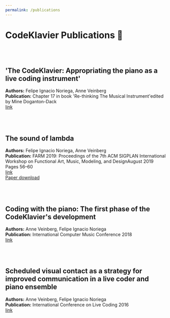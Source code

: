 ```yaml
---
permalink: /publications
---
```


# CodeKlavier Publications 📝

<br><br>
## 'The CodeKlavier: Appropriating the piano as a live coding instrument' 
**Authors:** Felipe Ignacio Noriega, Anne Veinberg<br>
**Publication:**  Chapter 17 in book 'Re-thinking The Musical Instrument'edited by Mine Doganton-Dack<br>
[link](https://www.cambridgescholars.com/product/978-1-5275-7789-3)

<br><br>
## The sound of lambda
**Authors:** Felipe Ignacio Noriega, Anne Veinberg<br>
**Publication:** FARM 2019: Proceedings of the 7th ACM SIGPLAN International Workshop on Functional Art, Music, Modeling, and DesignAugust 2019 Pages 56–60<br>
[link](https://dl.acm.org/doi/abs/10.1145/3331543.3342583) \
[Paper download](https://drive.google.com/file/d/1lEfXXN59y1iKI3wrd--RE0UZrG3-yzk4/view?usp=sharing)

<br><br>
## Coding with the piano: The first phase of the CodeKlavier's development
**Authors:** Anne Veinberg, Felipe Ignacio Noriega<br>
**Publication:** International Computer Music Conference 2018<br>
[link](https://drive.google.com/file/d/1UIr2JyPqRw833OIkBgDrx2P6VjZcEKf1/view)

<br><br>
## Scheduled visual contact as a strategy for improved communication in a live coder and piano ensemble
**Authors:** Anne Veinberg, Felipe Ignacio Noriega<br>
**Publication:** International Conference on Live Coding 2016<br>
[link](https://www.keyboardsunite.com/offzz/ICLC-paperrevised.pdf)
